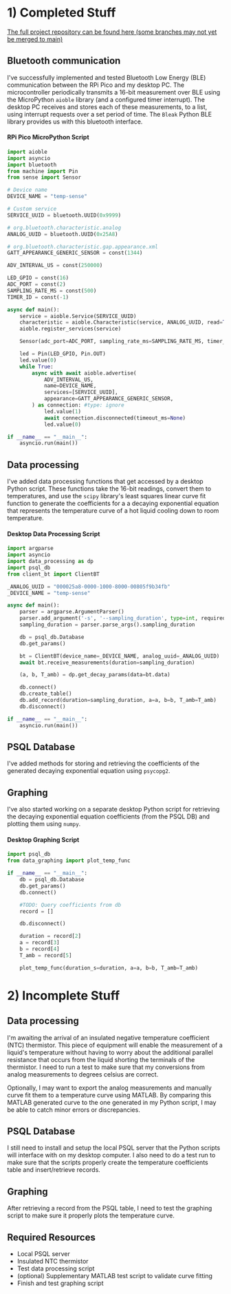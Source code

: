 # 1) Completed Stuff

[The full project repository can be found here (some branches may not yet be merged to main)](https://github.com/Tep1g/sensor-data-processing)

## Bluetooth communication

I've successfully implemented and tested Bluetooth Low Energy (BLE) communication between the RPi Pico and my desktop PC. The microcontroller periodically transmits a 16-bit measurement over BLE using the MicroPython `aioble` library (and a configured timer interrupt). The desktop PC receives and stores each of these measurements, to a list, using interrupt requests over a set period of time. The `Bleak` Python BLE library provides us with this bluetooth interface.

#### RPi Pico MicroPython Script
```py
import aioble
import asyncio
import bluetooth
from machine import Pin
from sense import Sensor

# Device name
DEVICE_NAME = "temp-sense"

# Custom service
SERVICE_UUID = bluetooth.UUID(0x9999)

# org.bluetooth.characteristic.analog
ANALOG_UUID = bluetooth.UUID(0x25A8)

# org.bluetooth.characteristic.gap.appearance.xml
GATT_APPEARANCE_GENERIC_SENSOR = const(1344)

ADV_INTERVAL_US = const(250000)

LED_GPIO = const(16)
ADC_PORT = const(2)
SAMPLING_RATE_MS = const(500)
TIMER_ID = const(-1)

async def main():
    service = aioble.Service(SERVICE_UUID)
    characteristic = aioble.Characteristic(service, ANALOG_UUID, read=True, notify=True)
    aioble.register_services(service)

    Sensor(adc_port=ADC_PORT, sampling_rate_ms=SAMPLING_RATE_MS, timer_id=TIMER_ID, bt_char=characteristic)

    led = Pin(LED_GPIO, Pin.OUT)
    led.value(0)
    while True:
        async with await aioble.advertise(
            ADV_INTERVAL_US,
            name=DEVICE_NAME,
            services=[SERVICE_UUID],
            appearance=GATT_APPEARANCE_GENERIC_SENSOR,
        ) as connection: #type: ignore
            led.value(1)
            await connection.disconnected(timeout_ms=None)
            led.value(0)

if __name__ == "__main__":
    asyncio.run(main())
```

## Data processing

I've added data processing functions that get accessed by a desktop Python script. These functions take the 16-bit readings, convert them to temperatures, and use the `scipy` library's least squares linear curve fit function to generate the coefficients for a a decaying exponential equation that represents the temperature curve of a hot liquid cooling down to room temperature.

#### Desktop Data Processing Script
```py
import argparse
import asyncio
import data_processing as dp
import psql_db
from client_bt import ClientBT

_ANALOG_UUID = "000025a8-0000-1000-8000-00805f9b34fb"
_DEVICE_NAME = "temp-sense"

async def main():
    parser = argparse.ArgumentParser()
    parser.add_argument('-s', '--sampling_duration', type=int, required=True)
    sampling_duration = parser.parse_args().sampling_duration

    db = psql_db.Database
    db.get_params()

    bt = ClientBT(device_name=_DEVICE_NAME, analog_uuid=_ANALOG_UUID)
    await bt.receive_measurements(duration=sampling_duration)

    (a, b, T_amb) = dp.get_decay_params(data=bt.data)

    db.connect()
    db.create_table()
    db.add_record(duration=sampling_duration, a=a, b=b, T_amb=T_amb)
    db.disconnect()

if __name__ == "__main__":
    asyncio.run(main())
```

## PSQL Database

I've added methods for storing and retrieving the coefficients of the generated decaying exponential equation using `psycopg2`.

## Graphing

I've also started working on a separate desktop Python script for retrieving the decaying exponential equation coefficients (from the PSQL DB) and plotting them using `numpy`.

#### Desktop Graphing Script
```py
import psql_db
from data_graphing import plot_temp_func

if __name__ == "__main__":
    db = psql_db.Database
    db.get_params()
    db.connect()

    #TODO: Query coefficients from db
    record = []

    db.disconnect()

    duration = record[2]
    a = record[3]
    b = record[4]
    T_amb = record[5]

    plot_temp_func(duration_s=duration, a=a, b=b, T_amb=T_amb)
```

<div style="page-break-after: always;"></div>

# 2) Incomplete Stuff

## Data processing

I'm awaiting the arrival of an insulated negative temperature coefficient (NTC) thermistor. This piece of equipment will enable the measurement of a liquid's temperature without having to worry about the additional parallel resistance that occurs from the liquid shorting the terminals of the thermistor. I need to run a test to make sure that my conversions from analog measurements to degrees celsius are correct.

Optionally, I may want to export the analog measurements and manually curve fit them to a temperature curve using MATLAB. By comparing this MATLAB generated curve to the one generated in my Python script, I may be able to catch minor errors or discrepancies.

## PSQL Database

I still need to install and setup the local PSQL server that the Python scripts will interface with on my desktop computer. I also need to do a test run to make sure that the scripts properly create the temperature coefficients table and insert/retrieve records.

## Graphing

After retrieving a record from the PSQL table, I need to test the graphing script to make sure it properly plots the temperature curve.

## Required Resources
- Local PSQL server
- Insulated NTC thermistor
- Test data processing script
- (optional) Supplementary MATLAB test script to validate curve fitting
- Finish and test graphing script